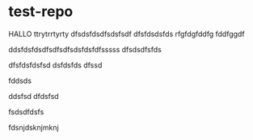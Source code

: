 # test-repo

HALLO
ttrytrrtyrty
dfsdsfdsdfsdsfsdf
dfsfdsdsfds
rfgfdgfddfg
fddfggdf


ddsfdsfdsdfsdfsdfsdsfdsfdfsssss
dfsdsdfsfds

dfsfdsfdsfsd
dsfdsfds
dfssd

fddsds

ddsfsd
dfdsfsd


fsdsdfdsfs


fdsnjdsknjmknj
